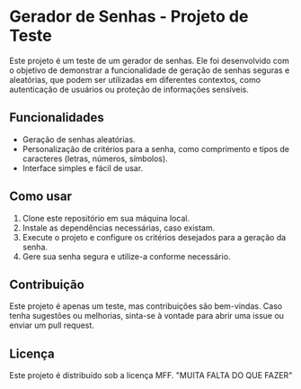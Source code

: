 # Gerador de Senhas - Projeto de Teste

Este projeto é um teste de um gerador de senhas. Ele foi desenvolvido com o objetivo de demonstrar a funcionalidade de geração de senhas seguras e aleatórias, que podem ser utilizadas em diferentes contextos, como autenticação de usuários ou proteção de informações sensíveis.

## Funcionalidades

- Geração de senhas aleatórias.
- Personalização de critérios para a senha, como comprimento e tipos de caracteres (letras, números, símbolos).
- Interface simples e fácil de usar.

## Como usar

1. Clone este repositório em sua máquina local.
2. Instale as dependências necessárias, caso existam.
3. Execute o projeto e configure os critérios desejados para a geração da senha.
4. Gere sua senha segura e utilize-a conforme necessário.

## Contribuição

Este projeto é apenas um teste, mas contribuições são bem-vindas. Caso tenha sugestões ou melhorias, sinta-se à vontade para abrir uma issue ou enviar um pull request.

## Licença

Este projeto é distribuído sob a licença MFF. "MUITA FALTA DO QUE FAZER"